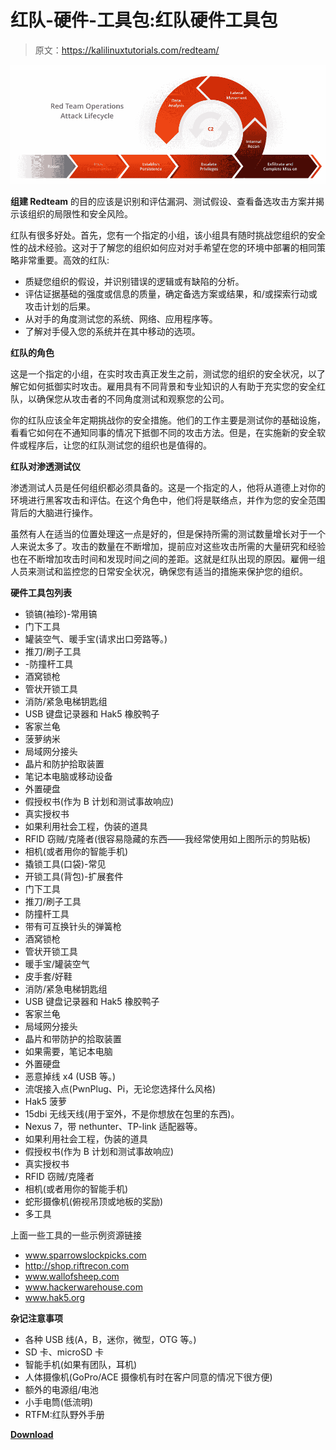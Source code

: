 # 红队-硬件-工具包:红队硬件工具包

> 原文：<https://kalilinuxtutorials.com/redteam/>

[![Redteam-Hardware-Toolkit : Red Team Hardware Toolkit](img/35638053cbd6081a489d0e8f4910cd83.png "Redteam-Hardware-Toolkit : Red Team Hardware Toolkit")](https://1.bp.blogspot.com/-jaBv-klDyv4/YPEBhFrtnEI/AAAAAAAAKDQ/_PGw_5Z-NYkkQQPsPwsIqAaSkSUa4X1rgCLcBGAsYHQ/s1003/main.png)

**组建 Redteam** 的目的应该是识别和评估漏洞、测试假设、查看备选攻击方案并揭示该组织的局限性和安全风险。

红队有很多好处。首先，您有一个指定的小组，该小组具有随时挑战您组织的安全性的战术经验。这对于了解您的组织如何应对对手希望在您的环境中部署的相同策略非常重要。高效的红队:

*   质疑您组织的假设，并识别错误的逻辑或有缺陷的分析。
*   评估证据基础的强度或信息的质量，确定备选方案或结果，和/或探索行动或攻击计划的后果。
*   从对手的角度测试您的系统、网络、应用程序等。
*   了解对手侵入您的系统并在其中移动的选项。

**红队的角色**

这是一个指定的小组，在实时攻击真正发生之前，测试您的组织的安全状况，以了解它如何抵御实时攻击。雇用具有不同背景和专业知识的人有助于充实您的安全红队，以确保您从攻击者的不同角度测试和观察您的公司。

你的红队应该全年定期挑战你的安全措施。他们的工作主要是测试你的基础设施，看看它如何在不通知同事的情况下抵御不同的攻击方法。但是，在实施新的安全软件或程序后，让您的红队测试您的组织也是值得的。

**红队对渗透测试仪**

渗透测试人员是任何组织都必须具备的。这是一个指定的人，他将从道德上对你的环境进行黑客攻击和评估。在这个角色中，他们将是联络点，并作为您的安全范围背后的大脑进行操作。

虽然有人在适当的位置处理这一点是好的，但是保持所需的测试数量增长对于一个人来说太多了。攻击的数量在不断增加，提前应对这些攻击所需的大量研究和经验也在不断增加攻击时间和发现时间之间的差距。这就是红队出现的原因。雇佣一组人员来测试和监控您的日常安全状况，确保您有适当的措施来保护您的组织。

**硬件工具包列表**

*   锁镐(袖珍)-常用镐
*   门下工具
*   罐装空气、暖手宝(请求出口旁路等。)
*   推刀/刷子工具
*   -防撞杆工具
*   酒窝锁枪
*   管状开锁工具
*   消防/紧急电梯钥匙组
*   USB 键盘记录器和 Hak5 橡胶鸭子
*   客家兰龟
*   菠萝纳米
*   局域网分接头
*   晶片和防护拾取装置
*   笔记本电脑或移动设备
*   外置硬盘
*   假授权书(作为 B 计划和测试事故响应)
*   真实授权书
*   如果利用社会工程，伪装的道具
*   RFID 窃贼/克隆者(很容易隐藏的东西——我经常使用如上图所示的剪贴板)
*   相机(或者用你的智能手机)
*   撬锁工具(口袋)-常见
*   开锁工具(背包)-扩展套件
*   门下工具
*   推刀/刷子工具
*   防撞杆工具
*   带有可互换针头的弹簧枪
*   酒窝锁枪
*   管状开锁工具
*   暖手宝/罐装空气
*   皮手套/好鞋
*   消防/紧急电梯钥匙组
*   USB 键盘记录器和 Hak5 橡胶鸭子
*   客家兰龟
*   局域网分接头
*   晶片和带防护的拾取装置
*   如果需要，笔记本电脑
*   外置硬盘
*   恶意掉线 x4 (USB 等。)
*   流氓接入点(PwnPlug、Pi，无论您选择什么风格)
*   Hak5 菠萝
*   15dbi 无线天线(用于室外，不是你想放在包里的东西)。
*   Nexus 7，带 nethunter、TP-link 适配器等。
*   如果利用社会工程，伪装的道具
*   假授权书(作为 B 计划和测试事故响应)
*   真实授权书
*   RFID 窃贼/克隆者
*   相机(或者用你的智能手机)
*   蛇形摄像机(俯视吊顶或地板的奖励)
*   多工具

上面一些工具的一些示例资源链接

*   www.sparrowslockpicks.com
*   http://shop.riftrecon.com
*   www.wallofsheep.com
*   www.hackerwarehouse.com
*   www.hak5.org

**杂记注意事项**

*   各种 USB 线(A，B，迷你，微型，OTG 等。)
*   SD 卡、microSD 卡
*   智能手机(如果有团队，耳机)
*   人体摄像机(GoPro/ACE 摄像机有时在客户同意的情况下很方便)
*   额外的电源组/电池
*   小手电筒(低流明)
*   RTFM:红队野外手册

[**Download**](https://github.com/sectool/redteam-hardware-toolkit#hardware-toolkit-list-)